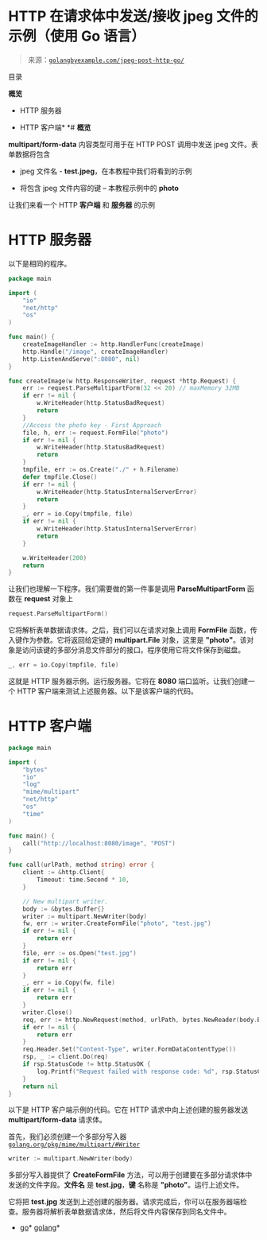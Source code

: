 <!--yml

类别: 未分类

日期: 2024-10-13 06:32:38

-->

# HTTP 在请求体中发送/接收 jpeg 文件的示例（使用 Go 语言）

> 来源：[`golangbyexample.com/jpeg-post-http-go/`](https://golangbyexample.com/jpeg-post-http-go/)

目录

**概览**

+   HTTP 服务器

+   HTTP 客户端*  *# **概览**

**multipart/form-data** 内容类型可用于在 HTTP POST 调用中发送 jpeg 文件。表单数据将包含

+   jpeg 文件名 - **test.jpeg**，在本教程中我们将看到的示例

+   将包含 jpeg 文件内容的键 – 本教程示例中的 **photo**

让我们来看一个 HTTP **客户端** 和 **服务器** 的示例

# **HTTP 服务器**

以下是相同的程序。

```go
package main

import (
	"io"
	"net/http"
	"os"
)

func main() {
	createImageHandler := http.HandlerFunc(createImage)
	http.Handle("/image", createImageHandler)
	http.ListenAndServe(":8080", nil)
}

func createImage(w http.ResponseWriter, request *http.Request) {
	err := request.ParseMultipartForm(32 << 20) // maxMemory 32MB
	if err != nil {
		w.WriteHeader(http.StatusBadRequest)
		return
	}
	//Access the photo key - First Approach
	file, h, err := request.FormFile("photo")
	if err != nil {
		w.WriteHeader(http.StatusBadRequest)
		return
	}
	tmpfile, err := os.Create("./" + h.Filename)
	defer tmpfile.Close()
	if err != nil {
		w.WriteHeader(http.StatusInternalServerError)
		return
	}
	_, err = io.Copy(tmpfile, file)
	if err != nil {
		w.WriteHeader(http.StatusInternalServerError)
		return
	}

	w.WriteHeader(200)
	return
}
```

让我们也理解一下程序。我们需要做的第一件事是调用 **ParseMultipartForm** 函数在 **request** 对象上

```go
request.ParseMultipartForm()
```

它将解析表单数据请求体。之后，我们可以在请求对象上调用 **FormFile** 函数，传入键作为参数。它将返回给定键的 **multipart.File** 对象，这里是 **"photo"**。该对象是访问该键的多部分消息文件部分的接口。程序使用它将文件保存到磁盘。

```go
_, err = io.Copy(tmpfile, file)
```

这就是 HTTP 服务器示例。运行服务器。它将在 **8080** 端口监听。让我们创建一个 HTTP 客户端来测试上述服务器。以下是该客户端的代码。

# **HTTP 客户端**

```go
package main

import (
	"bytes"
	"io"
	"log"
	"mime/multipart"
	"net/http"
	"os"
	"time"
)

func main() {
	call("http://localhost:8080/image", "POST")
}

func call(urlPath, method string) error {
	client := &http.Client{
		Timeout: time.Second * 10,
	}

	// New multipart writer.
	body := &bytes.Buffer{}
	writer := multipart.NewWriter(body)
	fw, err := writer.CreateFormFile("photo", "test.jpg")
	if err != nil {
		return err
	}
	file, err := os.Open("test.jpg")
	if err != nil {
		return err
	}
	_, err = io.Copy(fw, file)
	if err != nil {
		return err
	}
	writer.Close()
	req, err := http.NewRequest(method, urlPath, bytes.NewReader(body.Bytes()))
	if err != nil {
		return err
	}
	req.Header.Set("Content-Type", writer.FormDataContentType())
	rsp, _ := client.Do(req)
	if rsp.StatusCode != http.StatusOK {
		log.Printf("Request failed with response code: %d", rsp.StatusCode)
	}
	return nil
}
```

以下是 HTTP 客户端示例的代码。它在 HTTP 请求中向上述创建的服务器发送 **multipart/form-data** 请求体。

首先，我们必须创建一个多部分写入器 [`golang.org/pkg/mime/multipart/#Writer`](https://golang.org/pkg/mime/multipart/#Writer)

```go
writer := multipart.NewWriter(body)
```

多部分写入器提供了 **CreateFormFile** 方法，可以用于创建要在多部分请求体中发送的文件字段。**文件名** 是 **test.jpg**，**键** 名称是 **"photo"**。运行上述文件。

它将把 **test.jpg** 发送到上述创建的服务器。请求完成后，你可以在服务器端检查。服务器将解析表单数据请求体，然后将文件内容保存到同名文件中。

+   [go](https://golangbyexample.com/tag/go/)*   [golang](https://golangbyexample.com/tag/golang/)*

